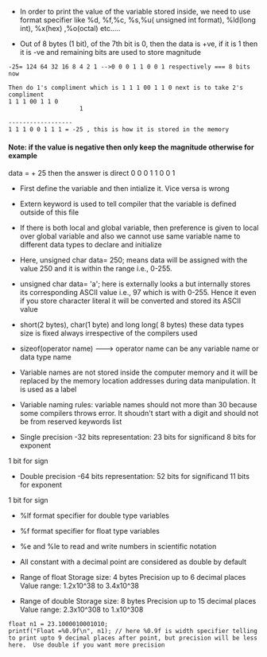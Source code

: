 * In order to print the value of the variable stored inside, we need to use format specifier like %d, %f,%c, %s,%u( unsigned int format), %ld(long int), %x(hex) ,%o(octal) etc.....

* Out of 8 bytes (1 bit), of the 7th bit is 0, then the data is +ve, if it is 1 then it is -ve
and remaining bits are used to store magnitude

```
-25= 124 64 32 16 8 4 2 1 -->0 0 0 1 1 0 0 1 respectively === 8 bits now

Then do 1's compliment which is 1 1 1 00 1 1 0 next is to take 2's compliment
1 1 1 00 1 1 0
                    1

------------------
1 1 1 0 0 1 1 1 = -25 , this is how it is stored in the memory
```

#### Note: if the value is negative then only keep the magnitude otherwise for example
data = + 25 then the answer is direct 0 0 0 1 1 0 0 1   

* First define the variable and then intialize it. Vice versa is wrong

* Extern keyword is used to tell compiler that the variable is defined outside of this file

* If there is both local and global variable, then preference is given to local over global variable and also we cannot use same variable name to different data types to declare and initialize

* Here, unsigned char data= 250; means data will be assigned with the value 250 and it is within the range i.e., 0-255.

* unsigned char data= 'a'; here is externally looks a but internally stores its corresponding ASCII value i.e., 97 which is with 0-255. Hence it even if you store character literal it will be converted and stored its ASCII value

* short(2 bytes), char(1 byte) and long long( 8 bytes) these data types size is fixed always irrespective of the compilers used

* sizeof(operator name) ---> operator name can be any variable name or data type name

* Variable names are not stored inside the computer memory and it will be replaced by the memory location addresses during data manipulation. It is used as a label

* Variable naming rules: variable names should not more than 30 because some compilers throws error. It shoudn't start with a digit and should not be from reserved keywords list

* Single precision -32 bits representation:
23 bits for significand
8 bits for exponent

1 bit for sign

* Double precision -64 bits representation:
52 bits for significand
11 bits for exponent

1 bit for sign

* %lf format specifier for double type variables
* %f format specifier for float type variables
* %e and %le to read and write numbers in scientific notation

* All constant with a decimal point are considered as double by default

* Range of float
Storage size: 4 bytes
Precision up to 6 decimal places
Value range: 1.2x10^38 to 3.4x10^38

* Range of double
Storage size: 8 bytes
Precision up to 15 decimal places
Value range: 2.3x10^308 to 1.x10^308

```
float n1 = 23.1000010001010;
printf("Float =%0.9f\n", n1); // here %0.9f is width specifier telling to print upto 9 decimal places after point, but precision will be less here.  Use double if you want more precision
```
 